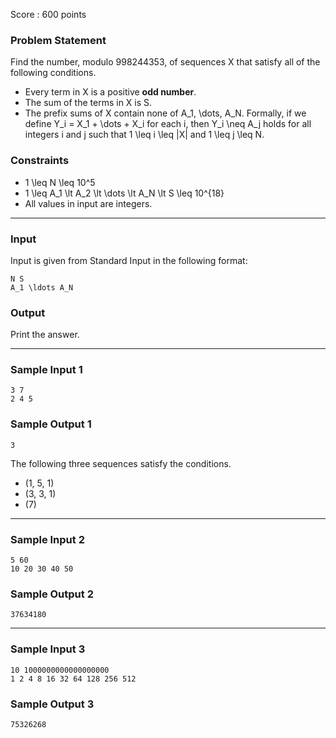Score : 600 points

### Problem Statement

Find the number, modulo 998244353, of sequences X that satisfy all of the following conditions.

* Every term in X is a positive **odd number**.
* The sum of the terms in X is S.
* The prefix sums of X contain none of A\_1, \dots, A\_N. Formally, if we define Y\_i = X\_1 + \dots + X\_i for each i, then Y\_i \neq A\_j holds for all integers i and j such that 1 \leq i \leq |X| and 1 \leq j \leq N.

### Constraints

* 1 \leq N \leq 10^5
* 1 \leq A\_1 \lt A\_2 \lt \dots \lt A\_N \lt S \leq 10^{18}
* All values in input are integers.

---

### Input

Input is given from Standard Input in the following format:

```
N S
A_1 \ldots A_N
```

### Output

Print the answer.

---

### Sample Input 1

```
3 7
2 4 5
```

### Sample Output 1

```
3
```

The following three sequences satisfy the conditions.

* (1, 5, 1)
* (3, 3, 1)
* (7)

---

### Sample Input 2

```
5 60
10 20 30 40 50
```

### Sample Output 2

```
37634180
```

---

### Sample Input 3

```
10 1000000000000000000
1 2 4 8 16 32 64 128 256 512
```

### Sample Output 3

```
75326268
```